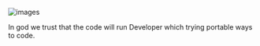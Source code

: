 ![images](https://github.com/josefpguimaraes730/josefpguimaraes730/assets/147039628/c6fa1178-7e3b-473f-a726-5dacb3dd3354)

In god we trust that the code will run
Developer which trying portable ways to code.
